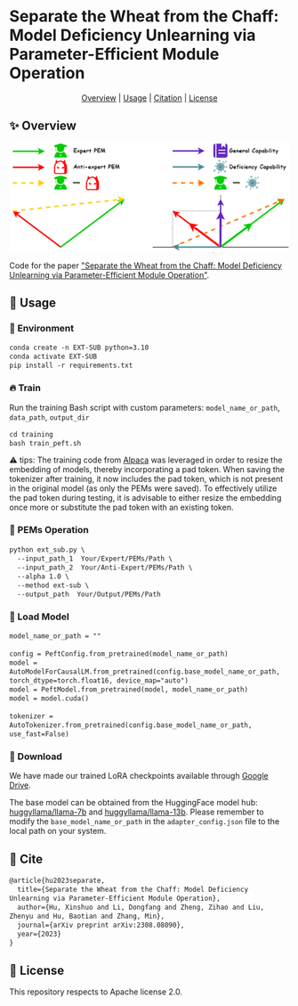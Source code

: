 # Separate the Wheat from the Chaff: Model Deficiency Unlearning via Parameter-Efficient Module Operation


<div align="center">

 [Overview](https://github.com/JeanMaunior/Ext-Sub#sparkles-overview) | [Usage](https://github.com/JeanMaunior/Ext-Sub#rotating_light-usage) | [Citation](https://github.com/JeanMaunior/Ext-Sub#cite) | [License](https://github.com/JeanMaunior/Ext-Sub#license)

</div>



## :sparkles: Overview
<p align="center">
  <img src="figure/ext-sub.png" width="650"/>
</p>

Code for the paper ["Separate the Wheat from the Chaff: Model Deficiency Unlearning via Parameter-Efficient Module Operation"](https://arxiv.org/abs/2308.08090).



## :rotating_light: Usage

### :rainbow: Environment

```
conda create -n EXT-SUB python=3.10
conda activate EXT-SUB
pip install -r requirements.txt
```


### :fire: Train
Run the training Bash script with custom parameters: `model_name_or_path`, `data_path`, `output_dir`
```
cd training
bash train_peft.sh
```
⚠️ tips: The training code from [Alpaca](https://github.com/tatsu-lab/stanford_alpaca) was leveraged in order to resize the embedding of models, thereby incorporating a pad token. When saving the tokenizer after training, it now includes the pad token, which is not present in the original model (as only the PEMs were saved). To effectively utilize the pad token during testing, it is advisable to either resize the embedding once more or substitute the pad token with an existing token.


### :hammer: PEMs Operation
```
python ext_sub.py \
  --input_path_1  Your/Expert/PEMs/Path \
  --input_path_2  Your/Anti-Expert/PEMs/Path \
  --alpha 1.0 \
  --method ext-sub \
  --output_path  Your/Output/PEMs/Path
```


### :rocket: Load Model
```
model_name_or_path = ""

config = PeftConfig.from_pretrained(model_name_or_path)
model = AutoModelForCausalLM.from_pretrained(config.base_model_name_or_path, torch_dtype=torch.float16, device_map="auto")
model = PeftModel.from_pretrained(model, model_name_or_path)
model = model.cuda()

tokenizer = AutoTokenizer.from_pretrained(config.base_model_name_or_path, use_fast=False)
```

### :file_folder: Download
We have made our trained LoRA checkpoints available through [Google Drive](https://drive.google.com/drive/folders/13XhqHvLiTfwnrUZdSrQyGPZPh4iYXd-3?usp=sharing).

The base model can be obtained from the HuggingFace model hub: [huggyllama/llama-7b](https://huggingface.co/huggyllama/llama-7b) and [huggyllama/llama-13b](https://huggingface.co/huggyllama/llama-13b).
Please remember to modify the `base_model_name_or_path` in the `adapter_config.json` file to the local path on your system.

## :link: Cite

```
@article{hu2023separate,
  title={Separate the Wheat from the Chaff: Model Deficiency Unlearning via Parameter-Efficient Module Operation},
  author={Hu, Xinshuo and Li, Dongfang and Zheng, Zihao and Liu, Zhenyu and Hu, Baotian and Zhang, Min},
  journal={arXiv preprint arXiv:2308.08090},
  year={2023}
}
```



## :scroll: License
This repository respects to Apache license 2.0.